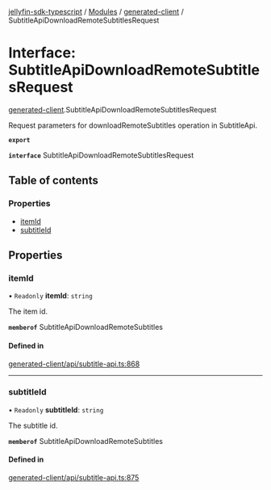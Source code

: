 [jellyfin-sdk-typescript](../README.md) / [Modules](../modules.md) / [generated-client](../modules/generated_client.md) / SubtitleApiDownloadRemoteSubtitlesRequest

# Interface: SubtitleApiDownloadRemoteSubtitlesRequest

[generated-client](../modules/generated_client.md).SubtitleApiDownloadRemoteSubtitlesRequest

Request parameters for downloadRemoteSubtitles operation in SubtitleApi.

**`export`**

**`interface`** SubtitleApiDownloadRemoteSubtitlesRequest

## Table of contents

### Properties

- [itemId](generated_client.SubtitleApiDownloadRemoteSubtitlesRequest.md#itemid)
- [subtitleId](generated_client.SubtitleApiDownloadRemoteSubtitlesRequest.md#subtitleid)

## Properties

### itemId

• `Readonly` **itemId**: `string`

The item id.

**`memberof`** SubtitleApiDownloadRemoteSubtitles

#### Defined in

[generated-client/api/subtitle-api.ts:868](https://github.com/thornbill/jellyfin-sdk-typescript/blob/0f61f16/src/generated-client/api/subtitle-api.ts#L868)

___

### subtitleId

• `Readonly` **subtitleId**: `string`

The subtitle id.

**`memberof`** SubtitleApiDownloadRemoteSubtitles

#### Defined in

[generated-client/api/subtitle-api.ts:875](https://github.com/thornbill/jellyfin-sdk-typescript/blob/0f61f16/src/generated-client/api/subtitle-api.ts#L875)
